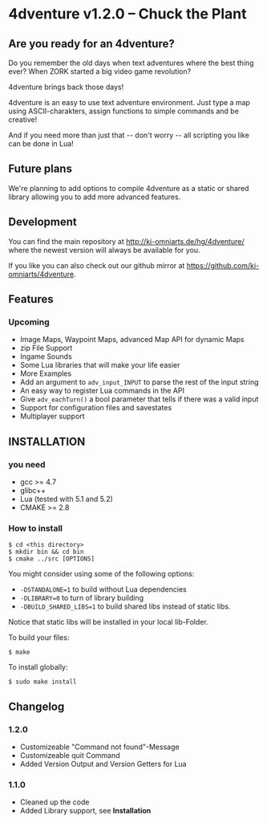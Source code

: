 # 4dventure v1.2.0 – Chuck the Plant #

## Are you ready for an 4dventure? ##

Do you remember the old days when text adventures where the best thing ever?
When ZORK started a big video game revolution?

4dventure brings back those days!

4dventure is an easy to use text adventure environment.
Just type a map using ASCII-charakters,
assign functions to simple commands
and be creative!

And if you need more than just that -- don't worry --
all scripting you like can be done in Lua!

## Future plans ##

We're planning to add options to compile 4dventure
as a static or shared library
allowing you to add more advanced features.

## Development ##

You can find the main repository at
http://ki-omniarts.de/hg/4dventure/
where the newest version will always be available for you.

If you like you can also check out our github mirror at
https://github.com/ki-omniarts/4dventure.

## Features ##

### Upcoming ###

 * Image Maps, Waypoint Maps, advanced Map API for dynamic Maps
 * zip File Support
 * Ingame Sounds
 * Some Lua libraries that will make your life easier
 * More Examples
 * Add an argument to `adv_input_INPUT` to parse the rest of the input string
 * An easy way to register Lua commands in the API
 * Give `adv_eachTurn()` a bool parameter that tells if there was a valid input
 * Support for configuration files and savestates
 * Multiplayer support

## INSTALLATION ##

### you need ###

 * gcc >= 4.7
 * glibc++
 * Lua (tested with 5.1 and 5.2)
 * CMAKE >= 2.8

### How to install ###

    $ cd <this directory>
    $ mkdir bin && cd bin
    $ cmake ../src [OPTIONS]

You might consider using some of the following options:

* `-DSTANDALONE=1` to build without Lua dependencies
* `-DLIBRARY=0` to turn of library building
* `-DBUILD_SHARED_LIBS=1` to build shared libs instead of static libs.

Notice that static libs will be installed in your local lib-Folder.

To build your files:

    $ make

To install globally:

    $ sudo make install

## Changelog ##

### 1.2.0 ###

* Customizeable "Command not found"-Message
* Customizeable quit Command
* Added Version Output and Version Getters for Lua

### 1.1.0 ###

* Cleaned up the code
* Added Library support, see __Installation__

